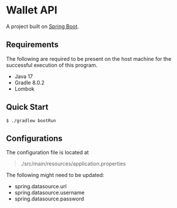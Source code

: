 # Wallet API
A project built on [Spring Boot](https://spring.io/projects/spring-boot).

## Requirements
The following are required to be present on the host machine for the successful execution of this program.
- Java 17
- Gradle 8.0.2
- Lombok

## Quick Start

```console
$ ./gradlew bootRun
```
## Configurations
The configuration file is located at 
> ./src/main/resources/application.properties

The following might need to be updated:
- spring.datasource.url
- spring.datasource.username
- spring.datasource.password
